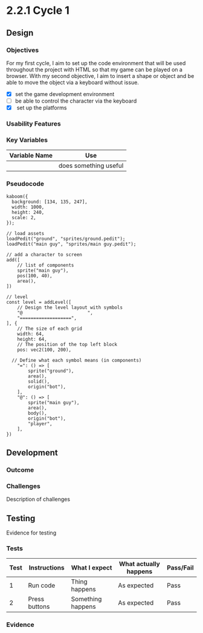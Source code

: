 # 2.2.1 Cycle 1

## Design

### Objectives

For my first cycle, I aim to set up the code environment that will be used throughout the project with  HTML so that my game can be played on a browser. With my second objective, I aim to insert a shape or object and be able to move the object via a keyboard without issue. &#x20;

* [x] set the game development environment
* [ ] be able to control the character via the keyboard&#x20;
* [x] &#x20;set up the platforms&#x20;

### Usability Features



### Key Variables

| Variable Name | Use                   |
| ------------- | --------------------- |
|               | does something useful |

### Pseudocode

```
kaboom({
  background: [134, 135, 247],
  width: 1000,
  height: 240,
  scale: 2,
});

// load assets
loadPedit("ground", "sprites/ground.pedit");
loadPedit("main guy", "sprites/main guy.pedit");

// add a character to screen
add([
	// list of components
	sprite("main guy"),
	pos(100, 40),
	area(),
])

// level 
const level = addLevel([
	// Design the level layout with symbols
	"@                        ",
	"===================",
], {
	// The size of each grid
	width: 64,
	height: 64,
	// The position of the top left block
	pos: vec2(100, 200),
	
  // Define what each symbol means (in components)
	"=": () => [
		sprite("ground"),
		area(),
		solid(),
		origin("bot"),
	],
	"@": () => [
		sprite("main guy"),
		area(),
		body(),
		origin("bot"),
		"player",
	],
})
```

## Development

### Outcome

### Challenges

Description of challenges

## Testing

Evidence for testing

### Tests

| Test | Instructions  | What I expect     | What actually happens | Pass/Fail |
| ---- | ------------- | ----------------- | --------------------- | --------- |
| 1    | Run code      | Thing happens     | As expected           | Pass      |
| 2    | Press buttons | Something happens | As expected           | Pass      |

### Evidence
